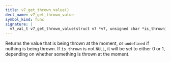 ```yaml
---
title: v7_get_thrown_value()
decl_name: v7_get_thrown_value
symbol_kind: func
signature: |
  v7_val_t v7_get_thrown_value(struct v7 *v7, unsigned char *is_thrown);
---
```


Returns the value that is being thrown at the moment, or `undefined` if
nothing is being thrown. If `is_thrown` is not `NULL`, it will be set
to either 0 or 1, depending on whether something is thrown at the moment. 

